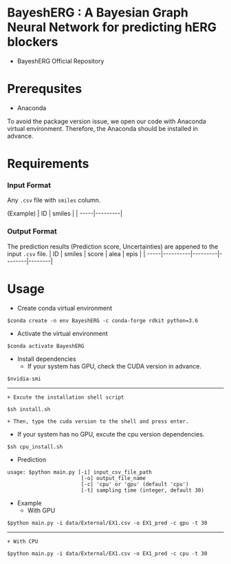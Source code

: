 # BayeshERG : A Bayesian Graph Neural Network for predicting hERG blockers
- BayeshERG Official Repository

# Prerequsites
- Anaconda

To avoid the package version issue, we open our code with Anaconda virtual environment. Therefore, the Anaconda should be installed in advance.

# Requirements
### Input Format 

Any `.csv` file with `smiles` column.

(Example)
|  ID  |  smiles |
| -----|---------|


### Output Format

The prediction results (Prediction score, Uncertainties) are appened to the input `.csv` file.
|  ID  |  smiles  |  score  |  alea  |  epis  |
| -----|----------|---------|--------|--------|


# Usage
* Create conda virtual environment

```
$conda create -n env BayeshERG -c conda-forge rdkit python=3.6
```
* Activate the virtual environment
```
$conda activate BayeshERG
```

* Install dependencies
  - If your system has GPU, check the CUDA version in advance.
```
$nvidia-smi
```
---
    + Excute the installation shell script    
```
$sh install.sh
```
    + Then, type the cuda version to the shell and press enter.
  
  - If your system has no GPU, excute the cpu version dependencies.
```
$sh cpu_install.sh
```

* Prediction
```
usage: $python main.py [-i] input_csv_file_path 
                        [-o] output_file_name 
                        [-c] 'cpu' or 'gpu' (default 'cpu')
                        [-t] sampling time (integer, default 30)
```
  - Example
    + With GPU
```
$python main.py -i data/External/EX1.csv -o EX1_pred -c gpu -t 30
```
---
    + With CPU
```
$python main.py -i data/External/EX1.csv -o EX1_pred -c cpu -t 30
```

